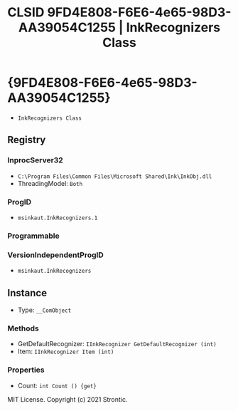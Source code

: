 ﻿---
title: "CLSID 9FD4E808-F6E6-4e65-98D3-AA39054C1255 | InkRecognizers Class"
excerpt: What is COM-Object CLSID 9FD4E808-F6E6-4e65-98D3-AA39054C1255?
---

# {9FD4E808-F6E6-4e65-98D3-AA39054C1255}

* `InkRecognizers Class`

## Registry


### InprocServer32

* `C:\Program Files\Common Files\Microsoft Shared\Ink\InkObj.dll`
* ThreadingModel: `Both`

### ProgID

* `msinkaut.InkRecognizers.1`

### Programmable


### VersionIndependentProgID

* `msinkaut.InkRecognizers`

## Instance

* Type: `__ComObject`

### Methods

* GetDefaultRecognizer: `IInkRecognizer GetDefaultRecognizer (int)`
* Item: `IInkRecognizer Item (int)`

### Properties

* Count: `int Count () {get} `

MIT License. Copyright (c) 2021 Strontic.


